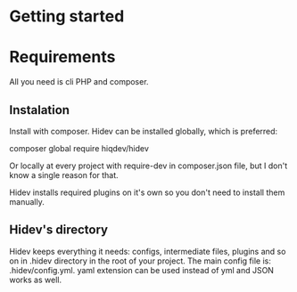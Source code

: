 # Getting started

# Requirements 

All you need is cli PHP and composer.

## Instalation

Install with composer. 
Hidev can be installed globally, which is preferred:

composer global require hiqdev/hidev

Or locally at every project with require-dev in composer.json file, but I don't know a single reason for that. 

Hidev installs required plugins on it's own so you don't need to install them manually. 

## Hidev's directory 

Hidev keeps everything it needs: configs, intermediate files, plugins and so on in .hidev directory in the root of your project. 
The main config file is: .hidev/config.yml. 
yaml extension can be used instead of yml and JSON works as well.  

